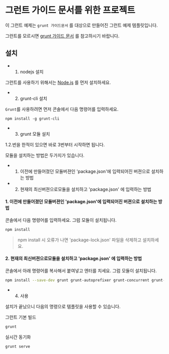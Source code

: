 # 그런트 가이드 문서를 위한 프로젝트

이 그런트 예제는 `grunt 가이드문서` 를 대상으로 만들어진 그런트 예제 템플릿입니다.

그런트를 모르시면 [grunt 가이드 문서](https://github.com/demun/demun.github.com/wiki/01_00_grunt_guide) 를 참고하시기 바랍니다.


## 설치


- 1. nodejs 설치

그런트를 사용하기 위해서는 [Node.js](https://nodejs.org/) 를 먼저 설치하세요.


- 2. grunt-cli 설치

`Grunt`를 사용하려면 먼저 콘솔에서 다음 명령어를 입력하세요.

```shell
npm install -g grunt-cli
```


- 3. grunt 모듈 설치

1.2.번을 한적이 있으면 바로 3번부터 시작하면 됩니다.

모듈을 설치하는 방법은 두가지가 있습니다.

- 1. 이전에 만들어졌던 모듈버젼인 'package.json'에 입력되어진 버젼으로 설치하는 방법
- 2. 현재의 최신버젼으로모듈을 설치하고 'package.json' 에 입력하는 방법

#### 1. 이전에 만들어졌던 모듈버젼인 'package.json'에 입력되어진 버젼으로 설치하는 방법

콘솔에서 다음 명령어를 입력하세요. 그럼 모듈이 설치됩니다.

```sh
npm install
```

> npm install 시 오류가 나면 'package-lock.json' 파일을 삭제하고 설치하세요.


#### 2. 현재의 최신버젼으로모듈을 설치하고 'package.json' 에 입력하는 방법

콘솔에서 아래 명령어를 복사해서 붙여넣고 엔터를 치세요. 그럼 모듈이 설치됩니다.

```sh
npm install --save-dev grunt grunt-autoprefixer grunt-concurrent grunt-contrib-clean grunt-contrib-concat grunt-contrib-connect grunt-contrib-copy grunt-contrib-csslint grunt-contrib-cssmin grunt-contrib-imagemin grunt-contrib-jshint grunt-contrib-less grunt-contrib-uglify grunt-contrib-watch grunt-csscomb grunt-htmlhint grunt-includes grunt-newer jshint-stylish load-grunt-tasks time-grunt
```

- 4. 사용

설치가 끝났으니 다음의 명령으로 템플릿을 사용할 수 있습니다.

그런트 기본 빌드

```sh
grunt
```

실시간 동기화

```sh
grunt serve
```


